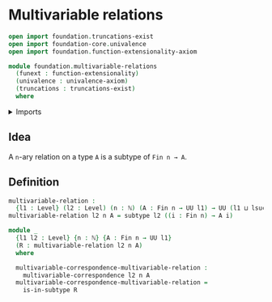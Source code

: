 # Multivariable relations

```agda
open import foundation.truncations-exist
open import foundation-core.univalence
open import foundation.function-extensionality-axiom

module foundation.multivariable-relations
  (funext : function-extensionality)
  (univalence : univalence-axiom)
  (truncations : truncations-exist)
  where
```

<details><summary>Imports</summary>

```agda
open import elementary-number-theory.natural-numbers

open import foundation.multivariable-correspondences funext univalence truncations
open import foundation.universe-levels

open import foundation-core.subtypes funext

open import univalent-combinatorics.standard-finite-types funext univalence truncations
```

</details>

## Idea

A `n`-ary relation on a type `A` is a subtype of `Fin n → A`.

## Definition

```agda
multivariable-relation :
  {l1 : Level} (l2 : Level) (n : ℕ) (A : Fin n → UU l1) → UU (l1 ⊔ lsuc l2)
multivariable-relation l2 n A = subtype l2 ((i : Fin n) → A i)

module _
  {l1 l2 : Level} {n : ℕ} {A : Fin n → UU l1}
  (R : multivariable-relation l2 n A)
  where

  multivariable-correspondence-multivariable-relation :
    multivariable-correspondence l2 n A
  multivariable-correspondence-multivariable-relation =
    is-in-subtype R
```

